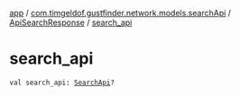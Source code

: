 [app](../../index.md) / [com.timgeldof.gustfinder.network.models.searchApi](../index.md) / [ApiSearchResponse](index.md) / [search_api](./search_api.md)

# search_api

`val search_api: `[`SearchApi`](../-search-api/index.md)`?`